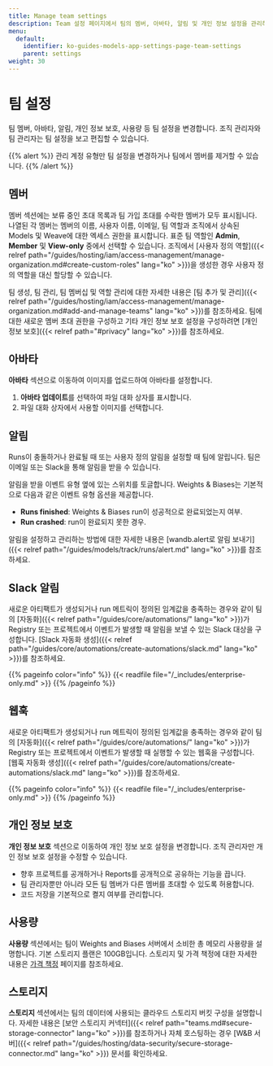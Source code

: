 ```yaml
---
title: Manage team settings
description: Team 설정 페이지에서 팀의 멤버, 아바타, 알림 및 개인 정보 설정을 관리하세요.
menu:
  default:
    identifier: ko-guides-models-app-settings-page-team-settings
    parent: settings
weight: 30
---
```


# 팀 설정

팀 멤버, 아바타, 알림, 개인 정보 보호, 사용량 등 팀 설정을 변경합니다. 조직 관리자와 팀 관리자는 팀 설정을 보고 편집할 수 있습니다.

{{% alert %}}
관리 계정 유형만 팀 설정을 변경하거나 팀에서 멤버를 제거할 수 있습니다.
{{% /alert %}}

## 멤버
멤버 섹션에는 보류 중인 초대 목록과 팀 가입 초대를 수락한 멤버가 모두 표시됩니다. 나열된 각 멤버는 멤버의 이름, 사용자 이름, 이메일, 팀 역할과 조직에서 상속된 Models 및 Weave에 대한 엑세스 권한을 표시합니다. 표준 팀 역할인 **Admin**, **Member** 및 **View-only** 중에서 선택할 수 있습니다. 조직에서 [사용자 정의 역할]({{< relref path="/guides/hosting/iam/access-management/manage-organization.md#create-custom-roles" lang="ko" >}})을 생성한 경우 사용자 정의 역할을 대신 할당할 수 있습니다.

팀 생성, 팀 관리, 팀 멤버십 및 역할 관리에 대한 자세한 내용은 [팀 추가 및 관리]({{< relref path="/guides/hosting/iam/access-management/manage-organization.md#add-and-manage-teams" lang="ko" >}})를 참조하세요. 팀에 대한 새로운 멤버 초대 권한을 구성하고 기타 개인 정보 보호 설정을 구성하려면 [개인 정보 보호]({{< relref path="#privacy" lang="ko" >}})를 참조하세요.

## 아바타

**아바타** 섹션으로 이동하여 이미지를 업로드하여 아바타를 설정합니다.

1. **아바타 업데이트**를 선택하여 파일 대화 상자를 표시합니다.
2. 파일 대화 상자에서 사용할 이미지를 선택합니다.

## 알림

Runs이 충돌하거나 완료될 때 또는 사용자 정의 알림을 설정할 때 팀에 알립니다. 팀은 이메일 또는 Slack을 통해 알림을 받을 수 있습니다.

알림을 받을 이벤트 유형 옆에 있는 스위치를 토글합니다. Weights & Biases는 기본적으로 다음과 같은 이벤트 유형 옵션을 제공합니다.

* **Runs finished**: Weights & Biases run이 성공적으로 완료되었는지 여부.
* **Run crashed**: run이 완료되지 못한 경우.

알림을 설정하고 관리하는 방법에 대한 자세한 내용은 [wandb.alert로 알림 보내기]({{< relref path="/guides/models/track/runs/alert.md" lang="ko" >}})를 참조하세요.

## Slack 알림
새로운 아티팩트가 생성되거나 run 메트릭이 정의된 임계값을 충족하는 경우와 같이 팀의 [자동화]({{< relref path="/guides/core/automations/" lang="ko" >}})가 Registry 또는 프로젝트에서 이벤트가 발생할 때 알림을 보낼 수 있는 Slack 대상을 구성합니다. [Slack 자동화 생성]({{< relref path="/guides/core/automations/create-automations/slack.md" lang="ko" >}})를 참조하세요.

{{% pageinfo color="info" %}}
{{< readfile file="/_includes/enterprise-only.md" >}}
{{% /pageinfo %}}

## 웹훅
새로운 아티팩트가 생성되거나 run 메트릭이 정의된 임계값을 충족하는 경우와 같이 팀의 [자동화]({{< relref path="/guides/core/automations/" lang="ko" >}})가 Registry 또는 프로젝트에서 이벤트가 발생할 때 실행할 수 있는 웹훅을 구성합니다. [웹훅 자동화 생성]({{< relref path="/guides/core/automations/create-automations/slack.md" lang="ko" >}})를 참조하세요.

{{% pageinfo color="info" %}}
{{< readfile file="/_includes/enterprise-only.md" >}}
{{% /pageinfo %}}

## 개인 정보 보호

**개인 정보 보호** 섹션으로 이동하여 개인 정보 보호 설정을 변경합니다. 조직 관리자만 개인 정보 보호 설정을 수정할 수 있습니다.

- 향후 프로젝트를 공개하거나 Reports를 공개적으로 공유하는 기능을 끕니다.
- 팀 관리자뿐만 아니라 모든 팀 멤버가 다른 멤버를 초대할 수 있도록 허용합니다.
- 코드 저장을 기본적으로 켤지 여부를 관리합니다.

## 사용량

**사용량** 섹션에서는 팀이 Weights and Biases 서버에서 소비한 총 메모리 사용량을 설명합니다. 기본 스토리지 플랜은 100GB입니다. 스토리지 및 가격 책정에 대한 자세한 내용은 [가격 책정](https://wandb.ai/site/pricing) 페이지를 참조하세요.

## 스토리지

**스토리지** 섹션에서는 팀의 데이터에 사용되는 클라우드 스토리지 버킷 구성을 설명합니다. 자세한 내용은 [보안 스토리지 커넥터]({{< relref path="teams.md#secure-storage-connector" lang="ko" >}})를 참조하거나 자체 호스팅하는 경우 [W&B 서버]({{< relref path="/guides/hosting/data-security/secure-storage-connector.md" lang="ko" >}}) 문서를 확인하세요.
